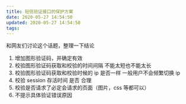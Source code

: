 ```yaml
---
title: 短信验证接口的保护方案
date: 2020-05-27 14:54:50
updated: 2020-05-27 14:54:50
tags: 
---
```

和网友们讨论这个话题，整理一下结论

<!-- more -->

1. 增加图形验证码，并确定有效
2. 校验图形验证码获取和校验的时间间隔 不能太短也不能太长
3. 校验图形验证码获取和校验时候的 ip 是否一样 一般用户不会频繁切换 ip
4. 校验 session 存活时间 是否 合理
5. 校验是否请求了必定会请求的页面（图片，css 等都可以）
6. 不提示具体验证错误原因
